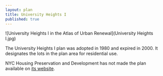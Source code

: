 ```yaml
---
layout: plan
title: University Heights I
published: true
---
```


![University Heights I in the Atlas of Urban Renewal](University Heights I.jpg)

The University Heights I plan was adopted in 1980 and expired in 2000. It designates the lots in the plan area for residential use.

NYC Housing Preservation and Development has not made the plan available on [its website](https://www.nyc.gov/site/hpd/services-and-information/urban-renewal.page).
